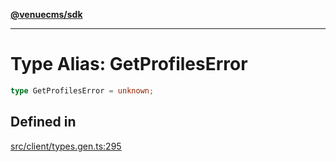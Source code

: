 [**@venuecms/sdk**](../Index.md)

***

# Type Alias: GetProfilesError

```ts
type GetProfilesError = unknown;
```

## Defined in

[src/client/types.gen.ts:295](https://github.com/venuecms/sdk/blob/5b8937f1771d31bef01a3652bf48054570abcbdb/src/client/types.gen.ts#L295)
